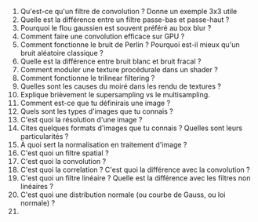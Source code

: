 1. Qu'est-ce qu'un filtre de convolution ? Donne un exemple 3x3 utile
2. Quelle est la différence entre un filtre passe-bas et passe-haut ?
3. Pourquoi le flou gaussien est souvent préféré au box blur ?
4. Comment faire une convolution efficace sur GPU ?
5. Comment fonctionne le bruit de Perlin ? Pourquoi est-il mieux qu'un bruit aléatoire classique ?
6. Quelle est la différence entre bruit blanc et bruit fracal ?
7. Comment moduler une texture procédurale dans un shader ?
8. Comment fonctionne le trilinear filtering ?
9. Quelles sont les causes du moiré dans les rendu de textures ?
10. Explique brièvement le supersampling vs le multisampling.
11. Comment est-ce que tu définirais une image ?
12. Quels sont les types d'images que tu connais ?
13. C'est quoi la résolution d'une image ?
14. Cites quelques formats d'images que tu connais ? Quelles sont leurs particularités ?
15. À quoi sert la normalisation en traitement d'image ?
16. C'est quoi un filtre spatial ?
17. C'est quoi la convolution ?
18. C'est quoi la correlation ? C'est quoi la différence avec la convolution ?  
19. C'est quoi un filtre linéaire ? Quelle est la différence avec les filtres non linéaires ?
20. C'est quoi une distribution normale (ou courbe de Gauss, ou loi normale) ?
21. 
